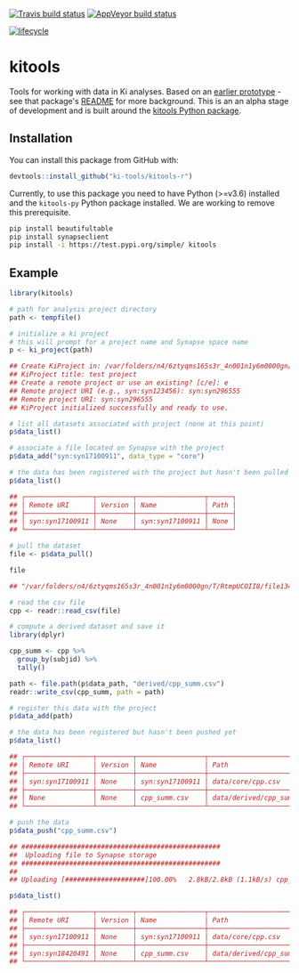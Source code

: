 [![Travis build status](https://travis-ci.org/ki-tools/kitools.svg?branch=master)](https://travis-ci.org/ki-tools/kitools-r)
[![AppVeyor build status](https://ci.appveyor.com/api/projects/status/github/ki-tools/kitools-r?branch=master&svg=true)](https://ci.appveyor.com/project/hafen/kitools-r)
<!-- [![Coverage status](https://codecov.io/gh/ki-tools/kitools-r/branch/master/graph/badge.svg)](https://codecov.io/github/ki-tools/kitools-r?branch=master) -->
[![lifecycle](https://img.shields.io/badge/lifecycle-experimental-orange.svg)](https://www.tidyverse.org/lifecycle/#experimental)

# kitools

Tools for working with data in Ki analyses. Based on an [earlier prototype](https://github.com/ki-tools/kitools) - see that package's [README](https://github.com/ki-tools/kitools#kitools) for more background. This is an an alpha stage of development and is built around the [kitools Python package](https://github.com/ki-tools/kitools-py).

## Installation

You can install this package from GitHub with:

``` r
devtools::install_github("ki-tools/kitools-r")
```

Currently, to use this package you need to have Python (>=v3.6) installed and the `kitools-py` Python package installed. We are working to remove this prerequisite.

```bash
pip install beautifultable
pip install synapseclient
pip install -i https://test.pypi.org/simple/ kitools
```

## Example

``` r
library(kitools)

# path for analysis project directory
path <- tempfile()

# initialize a ki project
# this will prompt for a project name and Synapse space name
p <- ki_project(path)

## Create KiProject in: /var/folders/n4/6ztyqms165s3r_4n001n1y6m0000gn/T/RtmpUCOII8/file1343122d69306 [y/n]: y
## KiProject title: test project
## Create a remote project or use an existing? [c/e]: e
## Remote project URI (e.g., syn:syn123456): syn:syn296555
## Remote project URI: syn:syn296555
## KiProject initialized successfully and ready to use.

# list all datasets associated with project (none at this point)
p$data_list()

# associate a file located on Synapse with the project
p$data_add("syn:syn17100911", data_type = "core")

# the data has been registered with the project but hasn't been pulled yet
p$data_list()

## ┌─────────────────┬─────────┬─────────────────┬──────┐
## │ Remote URI      │ Version │ Name            │ Path │
## ├─────────────────┼─────────┼─────────────────┼──────┤
## │ syn:syn17100911 │ None    │ syn:syn17100911 │ None │
## └─────────────────┴─────────┴─────────────────┴──────┘

# pull the dataset
file <- p$data_pull()

file

## "/var/folders/n4/6ztyqms165s3r_4n001n1y6m0000gn/T/RtmpUCOII8/file1343122d69306/data/core/cpp.csv"

# read the csv file
cpp <- readr::read_csv(file)

# compute a derived dataset and save it
library(dplyr)

cpp_summ <- cpp %>%
  group_by(subjid) %>%
  tally()

path <- file.path(p$data_path, "derived/cpp_summ.csv")
readr::write_csv(cpp_summ, path = path)

# register this data with the project
p$data_add(path)

# the data has been registered but hasn't been pushed yet
p$data_list()

## ┌─────────────────┬─────────┬─────────────────┬───────────────────────────┐
## │ Remote URI      │ Version │ Name            │ Path                      │
## ├─────────────────┼─────────┼─────────────────┼───────────────────────────┤
## │ syn:syn17100911 │ None    │ syn:syn17100911 │ data/core/cpp.csv         │
## ├─────────────────┼─────────┼─────────────────┼───────────────────────────┤
## │ None            │ None    │ cpp_summ.csv    │ data/derived/cpp_summ.csv │
## └─────────────────┴─────────┴─────────────────┴───────────────────────────┘

# push the data
p$data_push("cpp_summ.csv")

## ##################################################
##  Uploading file to Synapse storage 
## ##################################################
##
## Uploading [####################]100.00%   2.8kB/2.8kB (1.1kB/s) cpp_summ.csv Done...

p$data_list()

## ┌─────────────────┬─────────┬─────────────────┬───────────────────────────┐
## │ Remote URI      │ Version │ Name            │ Path                      │
## ├─────────────────┼─────────┼─────────────────┼───────────────────────────┤
## │ syn:syn17100911 │ None    │ syn:syn17100911 │ data/core/cpp.csv         │
## ├─────────────────┼─────────┼─────────────────┼───────────────────────────┤
## │ syn:syn18420491 │ None    │ cpp_summ.csv    │ data/derived/cpp_summ.csv │
## └─────────────────┴─────────┴─────────────────┴───────────────────────────┘
```
